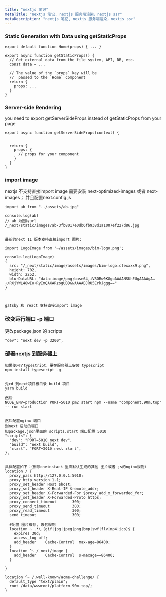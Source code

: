 ```yaml
---
title: "nextjs 笔记"
metaTitle: "nextjs 笔记, nextjs 服务端渲染，nextjs ssr"
metaDescription: "nextjs 笔记, nextjs 服务端渲染，nextjs ssr"
---
```


### Static Generation with Data using getStaticProps
```
export default function Home(props) { ... }

export async function getStaticProps() {
  // Get external data from the file system, API, DB, etc.
  const data = ...

  // The value of the `props` key will be
  //  passed to the `Home` component
  return {
    props: ...
  }
}
```


### Server-side Rendering 
you need to export getServerSideProps instead of getStaticProps from your page
```
export async function getServerSideProps(context) {

  
  return {
    props: {
      // props for your component
    }
  }
}
```


### import image
nextjs 不支持直接import image
需要安装 next-optimized-images 或者 next-images；
并且配置next.config.js
```
import ab from "../assets/ab.jpg"

console.log(ab)
// ab 为图片url
/_next/static/images/ab-3fb8017e0db6fb938d1a1007ef227d86.jpg


最新的next 11 版本支持直接import 图片:

import LogoImage from '~/assets/images/bim-logo.png';

console.log(LogoImage)
{
  src: "/_next/static/image/assets/images/bim-logo.cfexxxx9.png", 
  height: 702, 
  width: 2252, 
  blurDataURL: "data:image/png;base64,iVBORw0KGgoAAAANSUhEUgAAAAgA…+/RXjYWL48wIo+RyImQAXARzogUBDGwAAAABJRU5ErkJggg=="
}



gatsby 和 react 支持直接import image
```

### 改变运行端口 -p 端口
更改package.json 的 scripts
```
"dev": "next dev -p 3200",
```


### 部署nextjs 到服务器上
```
如果使用了typestript，要在服务器上安装 typescript
npm install typescript -g


先cd 到next项目根目录 build 项目
yarn build

然后
NODE_ENV=production PORT=5010 pm2 start npm --name "component.90m.top" -- run start


然后配置nginx 端口 
到next 启动的端口
如package.json里面的 scripts.start 端口配置 5010
"scripts": {
  "dev": "PORT=5010 next dev",
  "build": "next build",
  "start": "PORT=5010 next start",
},


具体配置如下：（删除oneinstack 里面默认生成的其他 图片或者 js的nginx规则）
location / {
  proxy_pass http://127.0.0.1:5010;
  proxy_http_version 1.1;
  proxy_set_header Host $host;
  proxy_set_header X-Real-IP $remote_addr;
  proxy_set_header X-Forwarded-For $proxy_add_x_forwarded_for;
  proxy_set_header X-Forwarded-Proto https;
  proxy_connect_timeout       300;
  proxy_send_timeout          300;
  proxy_read_timeout          300;
  send_timeout                300;

  #配置 图片缓存, 嵌套规则
  location ~ .*\.(gif|jpg|jpeg|png|bmp|swf|flv|mp4|ico)$ {
    expires 30d;
    access_log off;
    add_header    Cache-Control  max-age=86400;
  }
  location ^~ /_next/image {
    add_header    Cache-Control  s-maxage==86400;
  }

}

location ^~ /.well-known/acme-challenge/ {
  default_type "text/plain";
  root /data/wwwroot/platform.90m.top/;
}


```